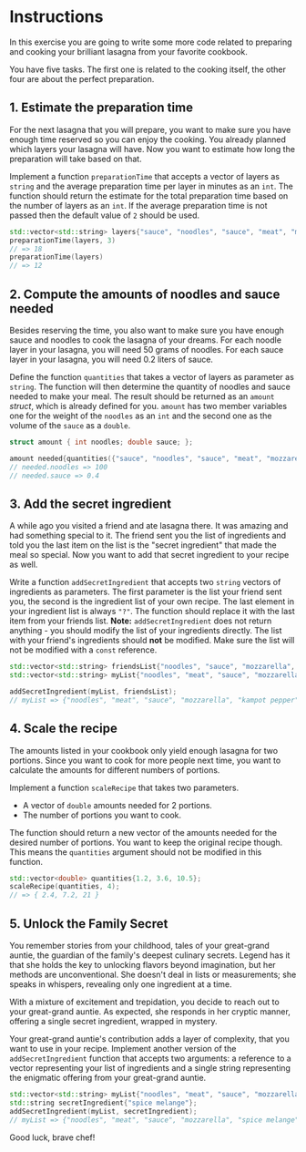 # Instructions

In this exercise you are going to write some more code related to preparing and cooking your brilliant lasagna from your favorite cookbook.

You have five tasks.
The first one is related to the cooking itself, the other four are about the perfect preparation.

## 1. Estimate the preparation time

For the next lasagna that you will prepare, you want to make sure you have enough time reserved so you can enjoy the cooking.
You already planned which layers your lasagna will have.
Now you want to estimate how long the preparation will take based on that.

Implement a function `preparationTime` that accepts a vector of layers as `string` and the average preparation time per layer in minutes as an `int`.
The function should return the estimate for the total preparation time based on the number of layers as an `int`.
If the average preparation time is not passed then the default value of `2` should be used.

```cpp
std::vector<std::string> layers{"sauce", "noodles", "sauce", "meat", "mozzarella", "noodles"};
preparationTime(layers, 3)
// => 18
preparationTime(layers)
// => 12
```

## 2. Compute the amounts of noodles and sauce needed

Besides reserving the time, you also want to make sure you have enough sauce and noodles to cook the lasagna of your dreams.
For each noodle layer in your lasagna, you will need 50 grams of noodles.
For each sauce layer in your lasagna, you will need 0.2 liters of sauce.

Define the function `quantities` that takes a vector of layers as parameter as `string`.
The function will then determine the quantity of noodles and sauce needed to make your meal.
The result should be returned as an `amount` _struct_, which is already  defined for you.
`amount` has two member variables one for the weight of the `noodles` as an `int` and the second one as the volume of the `sauce` as a `double`.

```cpp
struct amount { int noodles; double sauce; };

amount needed{quantities({"sauce", "noodles", "sauce", "meat", "mozzarella", "noodles"})};
// needed.noodles => 100
// needed.sauce => 0.4
```

## 3. Add the secret ingredient

A while ago you visited a friend and ate lasagna there.
It was amazing and had something special to it.
The friend sent you the list of ingredients and told you the last item on the list is the "secret ingredient" that made the meal so special.
Now you want to add that secret ingredient to your recipe as well.

Write a function `addSecretIngredient` that accepts two `string` vectors of ingredients as parameters.
The first parameter is the list your friend sent you, the second is the ingredient list of your own recipe.
The last element in your ingredient list is always `"?"`.
The function should replace it with the last item from your friends list.
**Note:** `addSecretIngredient` does not return anything - you should modify the list of your ingredients directly.
The list with your friend's ingredients should **not** be modified.
Make sure the list will not be modified with a `const` reference.

```cpp
std::vector<std::string> friendsList{"noodles", "sauce", "mozzarella", "kampot pepper"};
std::vector<std::string> myList{"noodles", "meat", "sauce", "mozzarella", "?"};

addSecretIngredient(myList, friendsList);
// myList => {"noodles", "meat", "sauce", "mozzarella", "kampot pepper"}
```

## 4. Scale the recipe

The amounts listed in your cookbook only yield enough lasagna for two portions.
Since you want to cook for more people next time, you want to calculate the amounts for different numbers of portions.

Implement a function `scaleRecipe` that takes two parameters.

- A vector of `double` amounts needed for 2 portions.
- The number of portions you want to cook.

The function should return a new vector of the amounts needed for the desired number of portions.
You want to keep the original recipe though.
This means the `quantities` argument should not be modified in this function.

```cpp
std::vector<double> quantities{1.2, 3.6, 10.5};
scaleRecipe(quantities, 4);
// => { 2.4, 7.2, 21 }
```

## 5. Unlock the Family Secret

You remember stories from your childhood, tales of your great-grand auntie, the guardian of the family's deepest culinary secrets.
Legend has it that she holds the key to unlocking flavors beyond imagination, but her methods are unconventional.
She doesn't deal in lists or measurements; she speaks in whispers, revealing only one ingredient at a time.

With a mixture of excitement and trepidation, you decide to reach out to your great-grand auntie.
As expected, she responds in her cryptic manner, offering a single secret ingredient, wrapped in mystery.

Your great-grand auntie's contribution adds a layer of complexity, that you want to use in your recipe.
Implement another version of the `addSecretIngredient` function that accepts two arguments: a reference to a vector representing your list of ingredients and a single string representing the enigmatic offering from your great-grand auntie.

```cpp
std::vector<std::string> myList{"noodles", "meat", "sauce", "mozzarella", "?"};
std::string secretIngredient{"spice melange"};
addSecretIngredient(myList, secretIngredient);
// myList => {"noodles", "meat", "sauce", "mozzarella", "spice melange"}
```

Good luck, brave chef!
